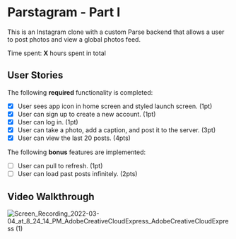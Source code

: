 # Parstagram - Part I

This is an Instagram clone with a custom Parse backend that allows a user to post photos and view a global photos feed.

Time spent: **X** hours spent in total

## User Stories

The following **required** functionality is completed:

- [x] User sees app icon in home screen and styled launch screen. (1pt)
- [x] User can sign up to create a new account. (1pt)
- [x] User can log in. (1pt)
- [x] User can take a photo, add a caption, and post it to the server. (3pt)
- [x] User can view the last 20 posts. (4pts)

The following **bonus** features are implemented:

- [ ] User can pull to refresh. (1pt)
- [ ] User can load past posts infinitely. (2pts)

## Video Walkthrough


![Screen_Recording_2022-03-04_at_8_24_14_PM_AdobeCreativeCloudExpress_AdobeCreativeCloudExpress (1)](https://user-images.githubusercontent.com/60333098/156898164-08e825f7-1b11-4917-a2e5-5f8ab118ecd3.gif)


